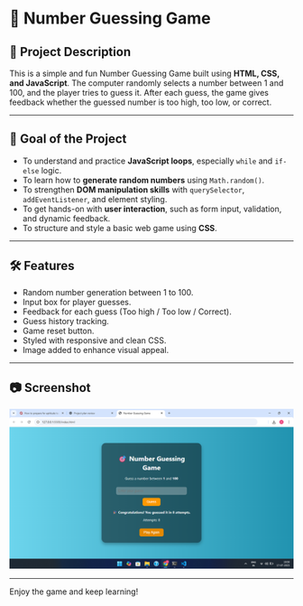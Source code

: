 # 🎯 Number Guessing Game

## 📝 Project Description

This is a simple and fun Number Guessing Game built using **HTML, CSS, and JavaScript**. The computer randomly selects a number between 1 and 100, and the player tries to guess it. After each guess, the game gives feedback whether the guessed number is too high, too low, or correct.

---


## 🎯 Goal of the Project

- To understand and practice **JavaScript loops**, especially `while` and `if-else` logic.
- To learn how to **generate random numbers** using `Math.random()`.
- To strengthen **DOM manipulation skills** with `querySelector`, `addEventListener`, and element styling.
- To get hands-on with **user interaction**, such as form input, validation, and dynamic feedback.
- To structure and style a basic web game using **CSS**.
  
---

## 🛠️ Features

- Random number generation between 1 to 100.
- Input box for player guesses.
- Feedback for each guess (Too high / Too low / Correct).
- Guess history tracking.
- Game reset button.
- Styled with responsive and clean CSS.
- Image added to enhance visual appeal.

---


## 📷 Screenshot

![Game Screenshot](Screenshot.png)

 

---

Enjoy the game and keep learning!


